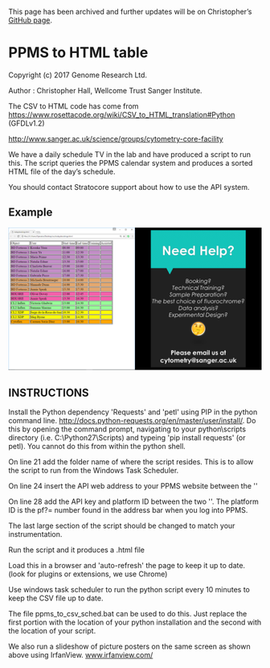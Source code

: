 This page has been archived and further updates will be on Christopher’s [GitHub page]( https://github.com/hally166/PPMS-to-HTML-table).

# PPMS to HTML table

Copyright (c) 2017 Genome Research Ltd.

Author : Christopher Hall, Wellcome Trust Sanger Institute.

The CSV to HTML code has come from https://www.rosettacode.org/wiki/CSV_to_HTML_translation#Python (GFDLv1.2)

http://www.sanger.ac.uk/science/groups/cytometry-core-facility

We have a daily schedule TV in the lab and have produced a script to run this.  The script queries the PPMS calendar system and produces a sorted HTML file of the day’s schedule.

You should contact Stratocore support about how to use the API system.

## Example
![alt text](PPMS%20calendar.png)

## INSTRUCTIONS
Install the Python dependency 'Requests' and 'petl' using PIP in the python command line.  http://docs.python-requests.org/en/master/user/install/.  Do this by opening the command prompt, navigating to your python\scripts directory (i.e. C:\Python27\Scripts) and typeing 'pip install requests' (or petl).  You cannot do this from within the python shell.

On line 21 add the folder name of where the script resides.  This is to allow the script to run from the Windows Task Scheduler.

On line 24 insert the API web address to your PPMS website between the ''

On line 28 add the API key and platform ID between the two ''.  The platform ID is the pf?= number found in the address bar when you log into PPMS.

The last large section of the script should be changed to match your instrumentation.

Run the script and it produces a .html file

Load this in a browser and 'auto-refresh' the page to keep it up to date.  (look for plugins or extensions, we use Chrome)

Use windows task scheduler to run the python script every 10 minutes to keep the CSV file up to date.

The file ppms_to_csv_sched.bat can be used to do this.  Just replace the first portion with the location of your python installation and the second with the location of your script.

We also run a slideshow of picture posters on the same screen as shown above using IrfanView. www.irfanview.com/ 
